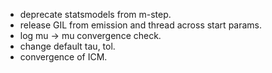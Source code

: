 - deprecate statsmodels from m-step.
- release GIL from emission and thread across start params.
- log mu -> mu convergence check.
- change default tau, tol.
- convergence of ICM.

